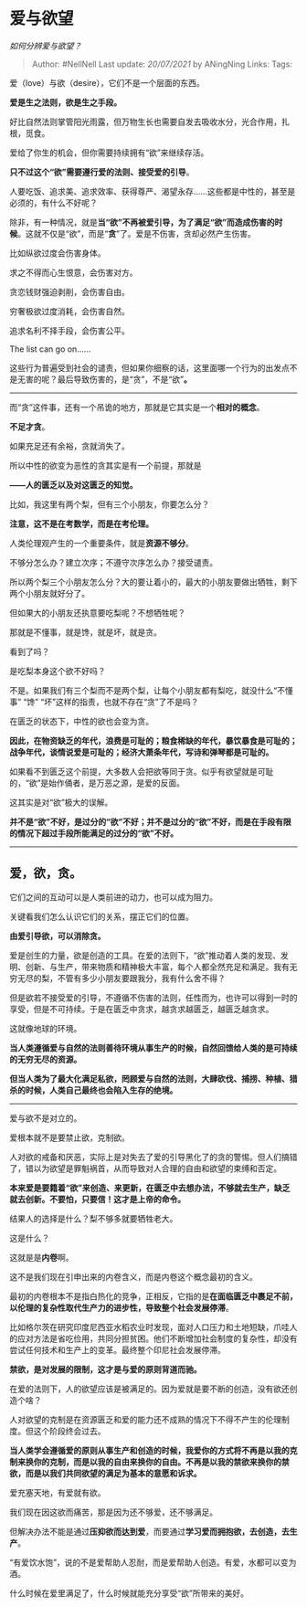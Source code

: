 # 爱与欲望
*如何分辨爱与欲望？*

> Author: #NellNell 
Last update: *20/07/2021* by ANingNing
Links:
Tags: 
  

爱（love）与欲（desire），它们不是一个层面的东西。

**爱是生之法则，欲是生之手段。**

好比自然法则掌管阳光雨露，但万物生长也需要自发去吸收水分，光合作用，扎根，觅食。

爱给了你生的机会，但你需要持续拥有“欲”来继续存活。

**只不过这个“欲”需要遵行爱的法则、接受爱的引导**。

人要吃饭、追求美、追求效率、获得尊严、渴望永存……这些都是中性的，甚至是必须的，有什么不好呢？

除非，有一种情况，就是**当“欲”不再被爱引导，为了满足“欲”而造成伤害的时候**。这就不仅是“欲”，而是“**贪**”了。爱是不伤害，贪却必然产生伤害。

比如纵欲过度会伤害身体。

求之不得而心生恨意，会伤害对方。

贪恋钱财强迫剥削，会伤害自由。

穷奢极欲过度消耗，会伤害自然。

追求名利不择手段，会伤害公平。

The list can go on……

这些行为普遍受到社会的谴责，但如果你细察的话，这里面哪一个行为的出发点不是无害的呢？最后导致伤害的，是“贪”，不是“欲”**。**

---

而“贪”这件事，还有一个吊诡的地方，那就是它其实是一个**相对的概念**。

**不足才贪**。

如果充足还有余裕，贪就消失了。

所以中性的欲变为恶性的贪其实是有一个前提，那就是

**——人的匮乏以及对这匮乏的知觉。**

比如，我这里有两个梨，但有三个小朋友，你要怎么分？

**注意，这不是在考数学，而是在考伦理。**

人类伦理观产生的一个重要条件，就是**资源不够分**。

不够分怎么办？建立次序；不遵守次序怎么办？接受谴责。

所以两个梨三个小朋友怎么分？大的要让着小的，最大的小朋友要做出牺牲，剩下两个小朋友就好分了。

但如果大的小朋友还执意要吃梨呢？不想牺牲呢？

那就是不懂事，就是馋，就是坏，就是贪。

看到了吗？

是吃梨本身这个欲不好吗？

不是。如果我们有三个梨而不是两个梨，让每个小朋友都有梨吃，就没什么“不懂事” “馋” “坏”这样的指责，也就不存在“贪”了不是吗？

在匮乏的状态下，中性的欲也会变为贪。

**因此，在物资缺乏的年代，浪费是可耻的；粮食稀缺的年代，暴饮暴食是可耻的；战争年代，谈情说爱是可耻的；经济大萧条年代，写诗和弹琴都是可耻的。**

如果看不到匮乏这个前提，大多数人会把欲等同于贪。似乎有欲望就是可耻的，“欲”是始作俑者，是万恶之源，是爱的反面。

这其实是对“欲”极大的误解。

**并不是“欲”不好，是过分的“欲”不好；并不是过分的“欲”不好，而是在手段有限的情况下超过手段所能满足的过分的“欲”不好。**

---

## 爱，欲，贪。

它们之间的互动可以是人类前进的动力，也可以成为阻力。

关键看我们怎么认识它们的关系，摆正它们的位置。

**由爱引导欲，可以消除贪。**

爱是创生的力量，欲是创造的工具。在爱的法则下，“欲”推动着人类的发现、发明、创新、与生产，带来物质和精神极大丰富，每个人都全然充足和满足。我有无穷无尽的梨，不管有多少小朋友要跟我分，我有什么舍不得？

但是欲若不接受爱的引导，不遵循不伤害的法则，任性而为，也许可以得到一时的享受，但是不可持续。于是在匮乏中贪求，越贪求越匮乏，越匮乏越贪求。

这就像地球的环境。

**当人类遵循爱与自然的法则善待环境从事生产的时候，自然回馈给人类的是可持续的无穷无尽的资源。**

**但当人类为了最大化满足私欲，罔顾爱与自然的法则，大肆砍伐、捕捞、种植、猎杀的时候，人类自己最终也会陷入生存的绝境。**

---

爱与欲不是对立的。

爱根本就不是要禁止欲，克制欲。

人对欲的戒备和厌恶，实际上是对失去了爱的引导黑化了的贪的警惕。但人们搞错了，错以为欲望是罪魁祸首，从而导致对人合理的自由和欲望的束缚和否定。

**本来爱是要籍着“欲”来创造、来更新，在匮乏中去想办法，不够就去生产，缺乏就去创新。不要怕，只要信！这才是上帝的命令。**

结果人的选择是什么？梨不够多就要牺牲老大。

这是什么？

这就是是**内卷**啊。

这不是我们现在引申出来的内卷含义，而是内卷这个概念最初的含义。

最初的内卷根本不是指白热化的竞争，正相反，它指的是**在面临匮乏中裹足不前，以伦理的复杂性取代生产力的进步性，导致整个社会发展停滞**。

比如格尔茨在研究印度尼西亚水稻农业时发现，面对人口压力和土地短缺，爪哇人的应对方法是省吃俭用，共同分担贫困。他们不断增加社会制度的复杂性，却没有尝试任何技术和生产上的变革。最终整个印尼社会发展停滞。

**禁欲，是对发展的限制，这才是与爱的原则背道而驰。**

在爱的法则下，人的欲望应该是被满足的。因为爱就是要不断的创造，没有欲还创造个啥？

人对欲望的克制是在资源匮乏和爱的能力还不成熟的情况下不得不产生的伦理制度。但这个阶段终会过去。

**当人类学会遵循爱的原则从事生产和创造的时候，我爱你的方式将不再是以我的克制来换你的克制，而是以我的自由来换你的自由。不再是以我的禁欲来换你的禁欲，而是以我们共同欲望的满足为基本的意愿和诉求。**

爱充塞天地，有爱就有欲。

我们现在因这欲而痛苦，那是因为还不够爱，还不够满足。

但解决办法不能是通过**压抑欲而达到爱**，而要通过**学习爱而拥抱欲，去创造，去生产**。

“有爱饮水饱”，说的不是爱帮助人忍耐，而是爱帮助人创造。有爱，水都可以变为酒。

什么时候在爱里满足了，什么时候就能充分享受“欲”所带来的美好。
